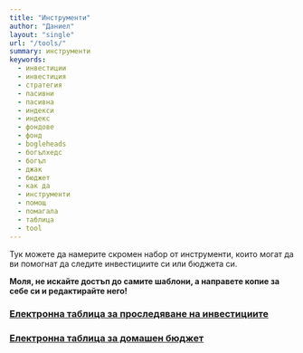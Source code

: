 ```yaml
---
title: "Инструменти"
author: "Даниел"
layout: "single"
url: "/tools/"
summary: инструменти
keywords:
  - инвестиции
  - инвестиция
  - стратегия
  - пасивни
  - пасивна
  - индекси
  - индекс
  - фондове
  - фонд
  - bogleheads
  - богълхедс
  - богъл
  - джак
  - бюджет
  - как да
  - инструменти
  - помощ
  - помагала
  - таблица
  - tool
---
```


Тук можете да намерите скромен набор от инструменти, които могат да ви помогнат да следите инвестициите си или бюджета си.

**Моля, не искайте достъп до самите шаблони, а направете копие за себе си и редактирайте него!**

### [Електронна таблица за проследяване на инвестициите](https://docs.google.com/spreadsheets/d/10NP_g5B92dxQUYdyeyhxWupoYTkOMtyMwxK81fMo0zY)


### [Електронна таблица за домашен бюджет](https://docs.google.com/spreadsheets/d/1a-lL9jutUtrF7gJkpWyny89ZvUsE3jo-WH-zH32Wz8c)
